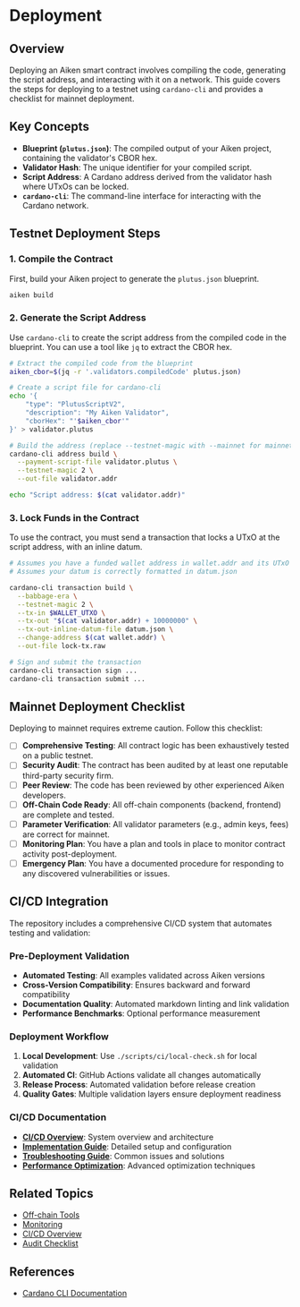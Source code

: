# Deployment

## Overview

Deploying an Aiken smart contract involves compiling the code, generating the script address, and interacting with it on a network. This guide covers the steps for deploying to a testnet using `cardano-cli` and provides a checklist for mainnet deployment.

## Key Concepts

- **Blueprint (`plutus.json`)**: The compiled output of your Aiken project, containing the validator's CBOR hex.
- **Validator Hash**: The unique identifier for your compiled script.
- **Script Address**: A Cardano address derived from the validator hash where UTxOs can be locked.
- **`cardano-cli`**: The command-line interface for interacting with the Cardano network.

## Testnet Deployment Steps

### 1. Compile the Contract

First, build your Aiken project to generate the `plutus.json` blueprint.

```bash
aiken build
```

### 2. Generate the Script Address

Use `cardano-cli` to create the script address from the compiled code in the blueprint. You can use a tool like `jq` to extract the CBOR hex.

```bash
# Extract the compiled code from the blueprint
aiken_cbor=$(jq -r '.validators.compiledCode' plutus.json)

# Create a script file for cardano-cli
echo '{
    "type": "PlutusScriptV2",
    "description": "My Aiken Validator",
    "cborHex": "'$aiken_cbor'"
}' > validator.plutus

# Build the address (replace --testnet-magic with --mainnet for mainnet)
cardano-cli address build \
  --payment-script-file validator.plutus \
  --testnet-magic 2 \
  --out-file validator.addr

echo "Script address: $(cat validator.addr)"
```

### 3. Lock Funds in the Contract

To use the contract, you must send a transaction that locks a UTxO at the script address, with an inline datum.

```bash
# Assumes you have a funded wallet address in wallet.addr and its UTxO in $WALLET_UTXO
# Assumes your datum is correctly formatted in datum.json

cardano-cli transaction build \
  --babbage-era \
  --testnet-magic 2 \
  --tx-in $WALLET_UTXO \
  --tx-out "$(cat validator.addr) + 10000000" \
  --tx-out-inline-datum-file datum.json \
  --change-address $(cat wallet.addr) \
  --out-file lock-tx.raw

# Sign and submit the transaction
cardano-cli transaction sign ...
cardano-cli transaction submit ...
```

## Mainnet Deployment Checklist

Deploying to mainnet requires extreme caution. Follow this checklist:

- [ ] **Comprehensive Testing**: All contract logic has been exhaustively tested on a public testnet.
- [ ] **Security Audit**: The contract has been audited by at least one reputable third-party security firm.
- [ ] **Peer Review**: The code has been reviewed by other experienced Aiken developers.
- [ ] **Off-Chain Code Ready**: All off-chain components (backend, frontend) are complete and tested.
- [ ] **Parameter Verification**: All validator parameters (e.g., admin keys, fees) are correct for mainnet.
- [ ] **Monitoring Plan**: You have a plan and tools in place to monitor contract activity post-deployment.
- [ ] **Emergency Plan**: You have a documented procedure for responding to any discovered vulnerabilities or issues.

## CI/CD Integration

The repository includes a comprehensive CI/CD system that automates testing and validation:

### **Pre-Deployment Validation**

- **Automated Testing**: All examples validated across Aiken versions
- **Cross-Version Compatibility**: Ensures backward and forward compatibility
- **Documentation Quality**: Automated markdown linting and link validation
- **Performance Benchmarks**: Optional performance measurement

### **Deployment Workflow**

1. **Local Development**: Use `./scripts/ci/local-check.sh` for local validation
2. **Automated CI**: GitHub Actions validate all changes automatically
3. **Release Process**: Automated validation before release creation
4. **Quality Gates**: Multiple validation layers ensure deployment readiness

### **CI/CD Documentation**

- **[CI/CD Overview](./ci-cd-overview.md)**: System overview and architecture
- **[Implementation Guide](./ci-cd-implementation.md)**: Detailed setup and configuration
- **[Troubleshooting Guide](./ci-cd-troubleshooting.md)**: Common issues and solutions
- **[Performance Optimization](../performance/ci-cd-optimization.md)**: Advanced optimization techniques

## Related Topics

- [Off-chain Tools](./offchain-tools.md)
- [Monitoring](./monitoring.md)
- [CI/CD Overview](./ci-cd-overview.md)
- [Audit Checklist](../security/audit-checklist.md)

## References

- [Cardano CLI Documentation](https://developers.cardano.org/docs/get-started/cardano-cli)
